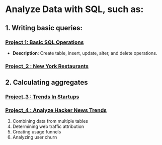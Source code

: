 # Analyze Data with SQL, such as:

## 1. Writing basic queries:
### [Project 1: Basic SQL Operations](./Project_1.sql)
- **Description**: Create table, insert, update, alter, and delete operations.
### [Project_2 :  New York Restaurants](./Project_2.sql)

## 2. Calculating aggregates
### [Project_3 : Trends In Startups](./Project_3.sql)
### [Project_4 :  Analyze Hacker News Trends](./Project_4.sql)

3. Combining data from multiple tables
4. Determining web traffic attribution
5. Creating usage funnels
6. Analyzing user churn
